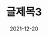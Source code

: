 ---
title:  "글제목3"
# excerpt: "서브제목"

categories:
  - android-CONCEPT
tags:
  - [종무니, 예뻐요, 사랑해요]

toc: true
toc_sticky: true
 
date: 2021-12-20
last_modified_at: 2021-12-20
---